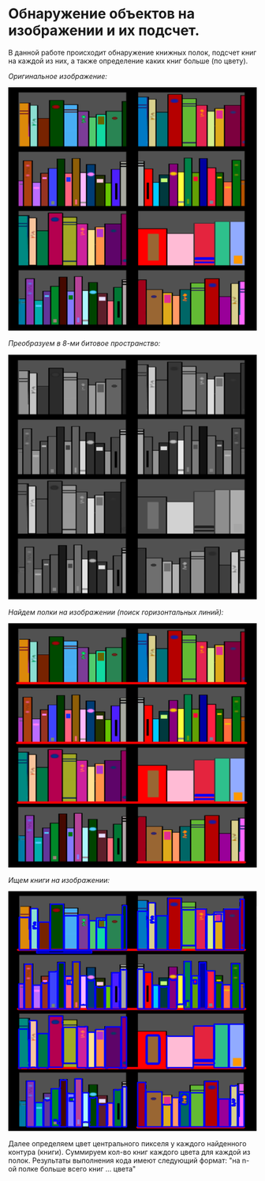 # Обнаружение объектов на изображении и их подсчет.

В данной работе происходит обнаружение книжных полок, подсчет книг на каждой из них, а также определение каких книг больше (по цвету).

*Оригинальное изображение:*

![Orig](./img/Orig.png)

*Преобразуем в 8-ми битовое пространство:*

![OrigGray](./img/GrayImg.png)

*Найдем полки на изображении (поиск горизонтальных линий):*

![GorLine](./img/GorLine.png)

*Ищем книги на изображении:*

![ObjDetect](./img/Cont.png)

Далее определяем цвет центрального пикселя у каждого найденного контура (книги). Суммируем кол-во книг каждого цвета для каждой из полок. Результаты выполнения кода имеют следующий формат: "на n-ой полке больше всего книг ... цвета"
